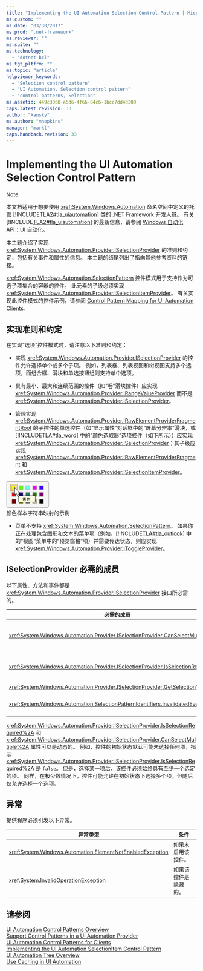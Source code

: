 ```yaml
---
title: "Implementing the UI Automation Selection Control Pattern | Microsoft Docs"
ms.custom: ""
ms.date: "03/30/2017"
ms.prod: ".net-framework"
ms.reviewer: ""
ms.suite: ""
ms.technology: 
  - "dotnet-bcl"
ms.tgt_pltfrm: ""
ms.topic: "article"
helpviewer_keywords: 
  - "Selection control pattern"
  - "UI Automation, Selection control pattern"
  - "control patterns, Selection"
ms.assetid: 449c3068-a5d6-4f66-84c6-1bcc7dd4d209
caps.latest.revision: 33
author: "Xansky"
ms.author: "mhopkins"
manager: "markl"
caps.handback.revision: 33
---
```

# Implementing the UI Automation Selection Control Pattern
> [!NOTE]
>  本文档适用于想要使用 <xref:System.Windows.Automation> 命名空间中定义的托管 [!INCLUDE[TLA2#tla_uiautomation](../../../includes/tla2sharptla-uiautomation-md.md)] 类的 .NET Framework 开发人员。 有关 [!INCLUDE[TLA2#tla_uiautomation](../../../includes/tla2sharptla-uiautomation-md.md)] 的最新信息，请参阅 [Windows 自动化 API：UI 自动化](http://go.microsoft.com/fwlink/?LinkID=156746)。  
  
 本主题介绍了实现 <xref:System.Windows.Automation.Provider.ISelectionProvider> 的准则和约定，包括有关事件和属性的信息。 本主题的结尾列出了指向其他参考资料的链接。  
  
 <xref:System.Windows.Automation.SelectionPattern> 控件模式用于支持作为可选子项集合的容器的控件。 此元素的子级必须实现 <xref:System.Windows.Automation.Provider.ISelectionItemProvider>。 有关实现此控件模式的控件示例，请参阅 [Control Pattern Mapping for UI Automation Clients](../../../docs/framework/ui-automation/control-pattern-mapping-for-ui-automation-clients.md)。  
  
<a name="Implementation_Guidelines_and_Conventions"></a>   
## 实现准则和约定  
 在实现“选项”控件模式时，请注意以下准则和约定：  
  
-   实现 <xref:System.Windows.Automation.Provider.ISelectionProvider> 的控件允许选择单个或多个子项。 例如，列表框、列表视图和树视图支持多个选项，而组合框、滑块和单选按钮组则支持单个选项。  
  
-   具有最小、最大和连续范围的控件（如“卷”滑块控件）应实现 <xref:System.Windows.Automation.Provider.IRangeValueProvider> 而不是 <xref:System.Windows.Automation.Provider.ISelectionProvider>。  
  
-   管理实现 <xref:System.Windows.Automation.Provider.IRawElementProviderFragmentRoot> 的子控件的单选控件（如“显示属性”对话框中的“屏幕分辨率”滑块，或 [!INCLUDE[TLA#tla_word](../../../includes/tlasharptla-word-md.md)] 中的“颜色选取器”选项控件（如下所示））应实现 <xref:System.Windows.Automation.Provider.ISelectionProvider>；其子级应实现 <xref:System.Windows.Automation.Provider.IRawElementProviderFragment> 和 <xref:System.Windows.Automation.Provider.ISelectionItemProvider>。  
  
 ![突出显示黄色的颜色选取器。](../../../docs/framework/ui-automation/media/uia-valuepattern-colorpicker.png "UIA\_ValuePattern\_ColorPicker")  
颜色样本字符串映射的示例  
  
-   菜单不支持 <xref:System.Windows.Automation.SelectionPattern>。 如果你正在处理包含图形和文本的菜单项（例如，[!INCLUDE[TLA#tla_outlook](../../../includes/tlasharptla-outlook-md.md)] 中的“视图”菜单中的“预览窗格”项）并需要传达状态，则应实现 <xref:System.Windows.Automation.Provider.IToggleProvider>。  
  
<a name="Required_Members_for_ISelectionProvider"></a>   
## ISelectionProvider 必需的成员  
 以下属性、方法和事件都是 <xref:System.Windows.Automation.Provider.ISelectionProvider> 接口所必需的。  
  
|必需的成员|类型|备注|  
|-----------|--------|--------|  
|<xref:System.Windows.Automation.Provider.ISelectionProvider.CanSelectMultiple%2A>|属性|应支持使用 <xref:System.Windows.Automation.Automation.AddAutomationPropertyChangedEventHandler%2A> 和 <xref:System.Windows.Automation.Automation.RemoveAutomationPropertyChangedEventHandler%2A> 的属性更改事件。|  
|<xref:System.Windows.Automation.Provider.ISelectionProvider.IsSelectionRequired%2A>|属性|应支持使用 <xref:System.Windows.Automation.Automation.AddAutomationPropertyChangedEventHandler%2A> 和 <xref:System.Windows.Automation.Automation.RemoveAutomationPropertyChangedEventHandler%2A> 的属性更改事件。|  
|<xref:System.Windows.Automation.Provider.ISelectionProvider.GetSelection%2A>|方法|无|  
|<xref:System.Windows.Automation.SelectionPatternIdentifiers.InvalidatedEvent>|Event|在容器中的选项发生重大更改并需要发送多于 <xref:System.Windows.Automation.Provider.AutomationInteropProvider.InvalidateLimit> 常量所允许的添加和移除事件时引发。|  
  
 <xref:System.Windows.Automation.Provider.ISelectionProvider.IsSelectionRequired%2A> 和 <xref:System.Windows.Automation.Provider.ISelectionProvider.CanSelectMultiple%2A> 属性可以是动态的。 例如，控件的初始状态默认可能未选择任何项，指示 <xref:System.Windows.Automation.Provider.ISelectionProvider.IsSelectionRequired%2A> 是 `false`。 但是，选择某一项后，该控件必须始终具有至少一个选定的项。 同样，在极少数情况下，控件可能允许在初始状态下选择多个项，但随后仅允许选择一个选项。  
  
<a name="Exceptions"></a>   
## 异常  
 提供程序必须引发以下异常。  
  
|异常类型|条件|  
|----------|--------|  
|<xref:System.Windows.Automation.ElementNotEnabledException>|如果未启用该控件。|  
|<xref:System.InvalidOperationException>|如果该控件是隐藏的。|  
  
## 请参阅  
 [UI Automation Control Patterns Overview](../../../docs/framework/ui-automation/ui-automation-control-patterns-overview.md)   
 [Support Control Patterns in a UI Automation Provider](../../../docs/framework/ui-automation/support-control-patterns-in-a-ui-automation-provider.md)   
 [UI Automation Control Patterns for Clients](../../../docs/framework/ui-automation/ui-automation-control-patterns-for-clients.md)   
 [Implementing the UI Automation SelectionItem Control Pattern](../../../docs/framework/ui-automation/implementing-the-ui-automation-selectionitem-control-pattern.md)   
 [UI Automation Tree Overview](../../../docs/framework/ui-automation/ui-automation-tree-overview.md)   
 [Use Caching in UI Automation](../../../docs/framework/ui-automation/use-caching-in-ui-automation.md)